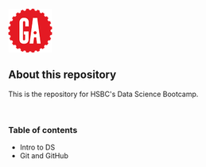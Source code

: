 ![logo](GA.png)

## About this repository
This is the repository for HSBC's Data Science Bootcamp.

<br>

### Table of contents
- Intro to DS
- Git and GitHub



